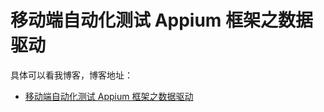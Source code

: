 # 移动端自动化测试 Appium 框架之数据驱动

具体可以看我博客，博客地址： 
- [移动端自动化测试 Appium 框架之数据驱动](https://blog.csdn.net/zuozewei/article/details/120845451?spm=1001.2014.3001.5502)